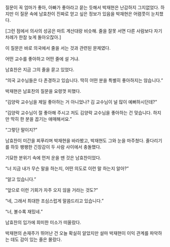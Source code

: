 질문이 꼭 엄마가 좋아, 아빠가 좋아라고 묻는 듯해서 박재현은 난감하지 그지없었다. 하지만 이 질문 속에 남효찬이 진짜로 얻고 싶은 정보가 있음을 박재현은 어렴풋이 눈치챘다.

[그런 점에서 의사의 성공은 마트 계산대랑 비슷해. 줄을 잘못 서면 다른 사람보다 자기 차례가 한참 늦게 돌아오잖아.]

이 질문은 바로 의국에서 줄을 서는 것과 관련된 문제였다.

어떤 교수를 좋아하고 어떤 줄에 설 거냐.

남효찬은 지금 그의 줄을 묻고 있었다.

“의국 교수님들은 다 존경하고 있습니다. 딱히 어떤 분을 특별히 좋아하지는 않습니다.”

박재현은 남효찬의 질문을 요령껏 피했다.

“김양락 교수님을 제일 좋아하는 거 아니었나? 김 교수님이 널 많이 예뻐하시던데?”

“김양락 교수님이 절 좋아해 주시고 저도 김양락 교수님을 좋아하는 건 맞습니다. 하지만 딱히 한 분을 꼽기는 애매해서요.”

“그렇단 말이지?”

남효찬이 미간을 찌푸리며 박재현을 바라봤고, 박재현도 그와 눈을 마주쳤다. 줄다리기를 하듯 팽팽한 긴장감이 두 사람 사이에서 충돌했다.

기묘한 분위기 속에 먼저 운을 뗀 것은 남효찬이었다.

“너 지금 내가 무슨 말을 하는지, 어떤 의도로 이런 말 하는지 알아?”

“알고 있습니다.”

“앞으로 이런 기회가 자주 오지 않을 거라는 것도?”

“네, 그래서 최대한 조심스럽게 말씀드리고 있습니다.”

“너, 볼수록 재밌네.”

남효찬의 입가에 희미한 미소가 떠올랐다.

박재현의 손재주가 뛰어난 건 오늘 확실히 알았지만 설마 박재현이 이익 관계를 파악하는 데도 감이 있는 줄은 몰랐다.
